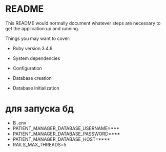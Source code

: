 # README

This README would normally document whatever steps are necessary to get the
application up and running.

Things you may want to cover:

* Ruby version
    3.4.6
* System dependencies

* Configuration

* Database creation

* Database initialization
# для запуска бд
* В .env
* PATIENT_MANAGER_DATABASE_USERNAME=***
* PATIENT_MANAGER_DATABASE_PASSWORD=***
* PATIENT_MANAGER_DATABASE_HOST=****
* RAILS_MAX_THREADS=5
